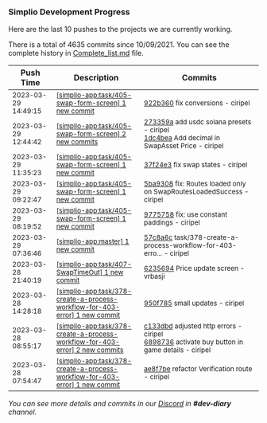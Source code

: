 
### Simplio Development Progress

Here are the last 10 pushes to the projects we are currently working.

There is a total of 4635 commits since 10/09/2021. You can see the complete history in
 [Complete_list.md](Complete_list.md) file.

| Push Time | Description | Commits |
| --- | --- | --- |
| <sub>2023-03-29 14:49:15</sub> | <sub>[[simplio-app:task/405\-swap\-form\-screen] 1 new commit](https://github.com/SimplioOfficial/simplio-app/commit/922b3604493b0fb2de1db80334251cdf4f02d748)</sub> | <sub>[922b360](https://github.com/SimplioOfficial/simplio-app/commit/922b3604493b0fb2de1db80334251cdf4f02d748) fix conversions - ciripel</sub> |
| <sub>2023-03-29 12:44:42</sub> | <sub>[[simplio-app:task/405\-swap\-form\-screen] 2 new commits](https://github.com/SimplioOfficial/simplio-app/compare/37f24e32cc44...1dc4bea64cd8)</sub> | <sub>[273359a](https://github.com/SimplioOfficial/simplio-app/commit/273359ad3e8865690e2dc689fd1b69c0dca3ac9f) add usdc solana presets - ciripel<br>[1dc4bea](https://github.com/SimplioOfficial/simplio-app/commit/1dc4bea64cd80a89705963763bc5b0994b1dc7f6) Add decimal in SwapAsset Price - ciripel</sub> |
| <sub>2023-03-29 11:35:23</sub> | <sub>[[simplio-app:task/405\-swap\-form\-screen] 1 new commit](https://github.com/SimplioOfficial/simplio-app/commit/37f24e32cc4420bdaf0f162e97b1f72d33a5beeb)</sub> | <sub>[37f24e3](https://github.com/SimplioOfficial/simplio-app/commit/37f24e32cc4420bdaf0f162e97b1f72d33a5beeb) fix swap states - ciripel</sub> |
| <sub>2023-03-29 09:22:47</sub> | <sub>[[simplio-app:task/405\-swap\-form\-screen] 1 new commit](https://github.com/SimplioOfficial/simplio-app/commit/5ba930859c9521f70fe5f8c95a3d042ea737494d)</sub> | <sub>[5ba9308](https://github.com/SimplioOfficial/simplio-app/commit/5ba930859c9521f70fe5f8c95a3d042ea737494d) fix: Routes loaded only on SwapRoutesLoadedSuccess - ciripel</sub> |
| <sub>2023-03-29 08:19:52</sub> | <sub>[[simplio-app:task/405\-swap\-form\-screen] 1 new commit](https://github.com/SimplioOfficial/simplio-app/commit/97757584a8303d0056e1549f3b6905f2e31c9fcf)</sub> | <sub>[9775758](https://github.com/SimplioOfficial/simplio-app/commit/97757584a8303d0056e1549f3b6905f2e31c9fcf) fix: use constant paddings - ciripel</sub> |
| <sub>2023-03-29 07:36:46</sub> | <sub>[[simplio-app:master] 1 new commit](https://github.com/SimplioOfficial/simplio-app/commit/57c8a6c69543749ac438f3bf49098ad9827eee03)</sub> | <sub>[57c8a6c](https://github.com/SimplioOfficial/simplio-app/commit/57c8a6c69543749ac438f3bf49098ad9827eee03) task/378-create-a-process-workflow-for-403-erro... - ciripel</sub> |
| <sub>2023-03-28 21:40:19</sub> | <sub>[[simplio-app:task/407\-SwapTimeOut] 1 new commit](https://github.com/SimplioOfficial/simplio-app/commit/6235694bca4b453ffdaca0e11159dbdc6f7aaf9a)</sub> | <sub>[6235694](https://github.com/SimplioOfficial/simplio-app/commit/6235694bca4b453ffdaca0e11159dbdc6f7aaf9a) Price update screen - vrbasji</sub> |
| <sub>2023-03-28 14:28:18</sub> | <sub>[[simplio-app:task/378\-create\-a\-process\-workflow\-for\-403\-error] 1 new commit](https://github.com/SimplioOfficial/simplio-app/commit/950f7850818d30b49da85ddcbe2b325896c7b323)</sub> | <sub>[950f785](https://github.com/SimplioOfficial/simplio-app/commit/950f7850818d30b49da85ddcbe2b325896c7b323) small updates - ciripel</sub> |
| <sub>2023-03-28 08:55:17</sub> | <sub>[[simplio-app:task/378\-create\-a\-process\-workflow\-for\-403\-error] 2 new commits](https://github.com/SimplioOfficial/simplio-app/compare/ae8f7be54cf3...689873668605)</sub> | <sub>[c133dbd](https://github.com/SimplioOfficial/simplio-app/commit/c133dbd52d6415a635e5eeb933c621d74b2df929) adjusted http errors - ciripel<br>[6898736](https://github.com/SimplioOfficial/simplio-app/commit/68987366860593a3fb38034b5fc9492bb6cda339) activate buy button in game details - ciripel</sub> |
| <sub>2023-03-28 07:54:47</sub> | <sub>[[simplio-app:task/378\-create\-a\-process\-workflow\-for\-403\-error] 1 new commit](https://github.com/SimplioOfficial/simplio-app/commit/ae8f7be54cf3d4a91ee3ea63e505f2c133159be2)</sub> | <sub>[ae8f7be](https://github.com/SimplioOfficial/simplio-app/commit/ae8f7be54cf3d4a91ee3ea63e505f2c133159be2) refactor Verification route - ciripel</sub> |

_You can see more details and commits in our [Discord](https://discord.gg/aKhjuwZmdP) in **#dev-diary** channel._
